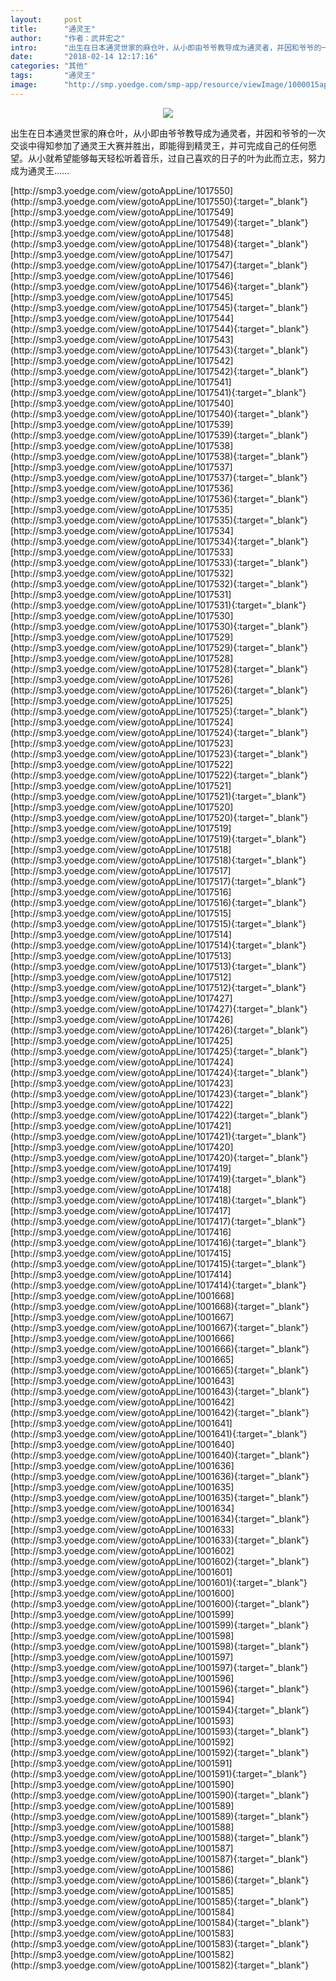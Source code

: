 ```yaml
---
layout:     post
title:      "通灵王"
author:     "作者：武井宏之"
intro:      "出生在日本通灵世家的麻仓叶，从小即由爷爷教导成为通灵者，并因和爷爷的一次交谈中得知参加了通灵王大赛并胜出，即能得到精灵王，并可完成自己的任何愿望。从小就希望能够每天轻松听着音乐，过自己喜欢的日子的叶为此而立志，努力成为通灵王……"
date:       "2018-02-14 12:17:16"
categories: "其他"
tags:       "通灵王"
image:      "http://smp.yoedge.com/smp-app/resource/viewImage/1000015appline.png"
---
```

<div style="text-align: center">
<p><img src="http://smp.yoedge.com/smp-app/resource/viewImage/1000015appline.png"/></p>
</div>
<p class="post-meta">
<span>出生在日本通灵世家的麻仓叶，从小即由爷爷教导成为通灵者，并因和爷爷的一次交谈中得知参加了通灵王大赛并胜出，即能得到精灵王，并可完成自己的任何愿望。从小就希望能够每天轻松听着音乐，过自己喜欢的日子的叶为此而立志，努力成为通灵王……</span>
</p>
[http://smp3.yoedge.com/view/gotoAppLine/1017550](http://smp3.yoedge.com/view/gotoAppLine/1017550){:target="_blank"}
[http://smp3.yoedge.com/view/gotoAppLine/1017549](http://smp3.yoedge.com/view/gotoAppLine/1017549){:target="_blank"}
[http://smp3.yoedge.com/view/gotoAppLine/1017548](http://smp3.yoedge.com/view/gotoAppLine/1017548){:target="_blank"}
[http://smp3.yoedge.com/view/gotoAppLine/1017547](http://smp3.yoedge.com/view/gotoAppLine/1017547){:target="_blank"}
[http://smp3.yoedge.com/view/gotoAppLine/1017546](http://smp3.yoedge.com/view/gotoAppLine/1017546){:target="_blank"}
[http://smp3.yoedge.com/view/gotoAppLine/1017545](http://smp3.yoedge.com/view/gotoAppLine/1017545){:target="_blank"}
[http://smp3.yoedge.com/view/gotoAppLine/1017544](http://smp3.yoedge.com/view/gotoAppLine/1017544){:target="_blank"}
[http://smp3.yoedge.com/view/gotoAppLine/1017543](http://smp3.yoedge.com/view/gotoAppLine/1017543){:target="_blank"}
[http://smp3.yoedge.com/view/gotoAppLine/1017542](http://smp3.yoedge.com/view/gotoAppLine/1017542){:target="_blank"}
[http://smp3.yoedge.com/view/gotoAppLine/1017541](http://smp3.yoedge.com/view/gotoAppLine/1017541){:target="_blank"}
[http://smp3.yoedge.com/view/gotoAppLine/1017540](http://smp3.yoedge.com/view/gotoAppLine/1017540){:target="_blank"}
[http://smp3.yoedge.com/view/gotoAppLine/1017539](http://smp3.yoedge.com/view/gotoAppLine/1017539){:target="_blank"}
[http://smp3.yoedge.com/view/gotoAppLine/1017538](http://smp3.yoedge.com/view/gotoAppLine/1017538){:target="_blank"}
[http://smp3.yoedge.com/view/gotoAppLine/1017537](http://smp3.yoedge.com/view/gotoAppLine/1017537){:target="_blank"}
[http://smp3.yoedge.com/view/gotoAppLine/1017536](http://smp3.yoedge.com/view/gotoAppLine/1017536){:target="_blank"}
[http://smp3.yoedge.com/view/gotoAppLine/1017535](http://smp3.yoedge.com/view/gotoAppLine/1017535){:target="_blank"}
[http://smp3.yoedge.com/view/gotoAppLine/1017534](http://smp3.yoedge.com/view/gotoAppLine/1017534){:target="_blank"}
[http://smp3.yoedge.com/view/gotoAppLine/1017533](http://smp3.yoedge.com/view/gotoAppLine/1017533){:target="_blank"}
[http://smp3.yoedge.com/view/gotoAppLine/1017532](http://smp3.yoedge.com/view/gotoAppLine/1017532){:target="_blank"}
[http://smp3.yoedge.com/view/gotoAppLine/1017531](http://smp3.yoedge.com/view/gotoAppLine/1017531){:target="_blank"}
[http://smp3.yoedge.com/view/gotoAppLine/1017530](http://smp3.yoedge.com/view/gotoAppLine/1017530){:target="_blank"}
[http://smp3.yoedge.com/view/gotoAppLine/1017529](http://smp3.yoedge.com/view/gotoAppLine/1017529){:target="_blank"}
[http://smp3.yoedge.com/view/gotoAppLine/1017528](http://smp3.yoedge.com/view/gotoAppLine/1017528){:target="_blank"}
[http://smp3.yoedge.com/view/gotoAppLine/1017526](http://smp3.yoedge.com/view/gotoAppLine/1017526){:target="_blank"}
[http://smp3.yoedge.com/view/gotoAppLine/1017525](http://smp3.yoedge.com/view/gotoAppLine/1017525){:target="_blank"}
[http://smp3.yoedge.com/view/gotoAppLine/1017524](http://smp3.yoedge.com/view/gotoAppLine/1017524){:target="_blank"}
[http://smp3.yoedge.com/view/gotoAppLine/1017523](http://smp3.yoedge.com/view/gotoAppLine/1017523){:target="_blank"}
[http://smp3.yoedge.com/view/gotoAppLine/1017522](http://smp3.yoedge.com/view/gotoAppLine/1017522){:target="_blank"}
[http://smp3.yoedge.com/view/gotoAppLine/1017521](http://smp3.yoedge.com/view/gotoAppLine/1017521){:target="_blank"}
[http://smp3.yoedge.com/view/gotoAppLine/1017520](http://smp3.yoedge.com/view/gotoAppLine/1017520){:target="_blank"}
[http://smp3.yoedge.com/view/gotoAppLine/1017519](http://smp3.yoedge.com/view/gotoAppLine/1017519){:target="_blank"}
[http://smp3.yoedge.com/view/gotoAppLine/1017518](http://smp3.yoedge.com/view/gotoAppLine/1017518){:target="_blank"}
[http://smp3.yoedge.com/view/gotoAppLine/1017517](http://smp3.yoedge.com/view/gotoAppLine/1017517){:target="_blank"}
[http://smp3.yoedge.com/view/gotoAppLine/1017516](http://smp3.yoedge.com/view/gotoAppLine/1017516){:target="_blank"}
[http://smp3.yoedge.com/view/gotoAppLine/1017515](http://smp3.yoedge.com/view/gotoAppLine/1017515){:target="_blank"}
[http://smp3.yoedge.com/view/gotoAppLine/1017514](http://smp3.yoedge.com/view/gotoAppLine/1017514){:target="_blank"}
[http://smp3.yoedge.com/view/gotoAppLine/1017513](http://smp3.yoedge.com/view/gotoAppLine/1017513){:target="_blank"}
[http://smp3.yoedge.com/view/gotoAppLine/1017512](http://smp3.yoedge.com/view/gotoAppLine/1017512){:target="_blank"}
[http://smp3.yoedge.com/view/gotoAppLine/1017427](http://smp3.yoedge.com/view/gotoAppLine/1017427){:target="_blank"}
[http://smp3.yoedge.com/view/gotoAppLine/1017426](http://smp3.yoedge.com/view/gotoAppLine/1017426){:target="_blank"}
[http://smp3.yoedge.com/view/gotoAppLine/1017425](http://smp3.yoedge.com/view/gotoAppLine/1017425){:target="_blank"}
[http://smp3.yoedge.com/view/gotoAppLine/1017424](http://smp3.yoedge.com/view/gotoAppLine/1017424){:target="_blank"}
[http://smp3.yoedge.com/view/gotoAppLine/1017423](http://smp3.yoedge.com/view/gotoAppLine/1017423){:target="_blank"}
[http://smp3.yoedge.com/view/gotoAppLine/1017422](http://smp3.yoedge.com/view/gotoAppLine/1017422){:target="_blank"}
[http://smp3.yoedge.com/view/gotoAppLine/1017421](http://smp3.yoedge.com/view/gotoAppLine/1017421){:target="_blank"}
[http://smp3.yoedge.com/view/gotoAppLine/1017420](http://smp3.yoedge.com/view/gotoAppLine/1017420){:target="_blank"}
[http://smp3.yoedge.com/view/gotoAppLine/1017419](http://smp3.yoedge.com/view/gotoAppLine/1017419){:target="_blank"}
[http://smp3.yoedge.com/view/gotoAppLine/1017418](http://smp3.yoedge.com/view/gotoAppLine/1017418){:target="_blank"}
[http://smp3.yoedge.com/view/gotoAppLine/1017417](http://smp3.yoedge.com/view/gotoAppLine/1017417){:target="_blank"}
[http://smp3.yoedge.com/view/gotoAppLine/1017416](http://smp3.yoedge.com/view/gotoAppLine/1017416){:target="_blank"}
[http://smp3.yoedge.com/view/gotoAppLine/1017415](http://smp3.yoedge.com/view/gotoAppLine/1017415){:target="_blank"}
[http://smp3.yoedge.com/view/gotoAppLine/1017414](http://smp3.yoedge.com/view/gotoAppLine/1017414){:target="_blank"}
[http://smp3.yoedge.com/view/gotoAppLine/1001668](http://smp3.yoedge.com/view/gotoAppLine/1001668){:target="_blank"}
[http://smp3.yoedge.com/view/gotoAppLine/1001667](http://smp3.yoedge.com/view/gotoAppLine/1001667){:target="_blank"}
[http://smp3.yoedge.com/view/gotoAppLine/1001666](http://smp3.yoedge.com/view/gotoAppLine/1001666){:target="_blank"}
[http://smp3.yoedge.com/view/gotoAppLine/1001665](http://smp3.yoedge.com/view/gotoAppLine/1001665){:target="_blank"}
[http://smp3.yoedge.com/view/gotoAppLine/1001643](http://smp3.yoedge.com/view/gotoAppLine/1001643){:target="_blank"}
[http://smp3.yoedge.com/view/gotoAppLine/1001642](http://smp3.yoedge.com/view/gotoAppLine/1001642){:target="_blank"}
[http://smp3.yoedge.com/view/gotoAppLine/1001641](http://smp3.yoedge.com/view/gotoAppLine/1001641){:target="_blank"}
[http://smp3.yoedge.com/view/gotoAppLine/1001640](http://smp3.yoedge.com/view/gotoAppLine/1001640){:target="_blank"}
[http://smp3.yoedge.com/view/gotoAppLine/1001636](http://smp3.yoedge.com/view/gotoAppLine/1001636){:target="_blank"}
[http://smp3.yoedge.com/view/gotoAppLine/1001635](http://smp3.yoedge.com/view/gotoAppLine/1001635){:target="_blank"}
[http://smp3.yoedge.com/view/gotoAppLine/1001634](http://smp3.yoedge.com/view/gotoAppLine/1001634){:target="_blank"}
[http://smp3.yoedge.com/view/gotoAppLine/1001633](http://smp3.yoedge.com/view/gotoAppLine/1001633){:target="_blank"}
[http://smp3.yoedge.com/view/gotoAppLine/1001602](http://smp3.yoedge.com/view/gotoAppLine/1001602){:target="_blank"}
[http://smp3.yoedge.com/view/gotoAppLine/1001601](http://smp3.yoedge.com/view/gotoAppLine/1001601){:target="_blank"}
[http://smp3.yoedge.com/view/gotoAppLine/1001600](http://smp3.yoedge.com/view/gotoAppLine/1001600){:target="_blank"}
[http://smp3.yoedge.com/view/gotoAppLine/1001599](http://smp3.yoedge.com/view/gotoAppLine/1001599){:target="_blank"}
[http://smp3.yoedge.com/view/gotoAppLine/1001598](http://smp3.yoedge.com/view/gotoAppLine/1001598){:target="_blank"}
[http://smp3.yoedge.com/view/gotoAppLine/1001597](http://smp3.yoedge.com/view/gotoAppLine/1001597){:target="_blank"}
[http://smp3.yoedge.com/view/gotoAppLine/1001596](http://smp3.yoedge.com/view/gotoAppLine/1001596){:target="_blank"}
[http://smp3.yoedge.com/view/gotoAppLine/1001594](http://smp3.yoedge.com/view/gotoAppLine/1001594){:target="_blank"}
[http://smp3.yoedge.com/view/gotoAppLine/1001593](http://smp3.yoedge.com/view/gotoAppLine/1001593){:target="_blank"}
[http://smp3.yoedge.com/view/gotoAppLine/1001592](http://smp3.yoedge.com/view/gotoAppLine/1001592){:target="_blank"}
[http://smp3.yoedge.com/view/gotoAppLine/1001591](http://smp3.yoedge.com/view/gotoAppLine/1001591){:target="_blank"}
[http://smp3.yoedge.com/view/gotoAppLine/1001590](http://smp3.yoedge.com/view/gotoAppLine/1001590){:target="_blank"}
[http://smp3.yoedge.com/view/gotoAppLine/1001589](http://smp3.yoedge.com/view/gotoAppLine/1001589){:target="_blank"}
[http://smp3.yoedge.com/view/gotoAppLine/1001588](http://smp3.yoedge.com/view/gotoAppLine/1001588){:target="_blank"}
[http://smp3.yoedge.com/view/gotoAppLine/1001587](http://smp3.yoedge.com/view/gotoAppLine/1001587){:target="_blank"}
[http://smp3.yoedge.com/view/gotoAppLine/1001586](http://smp3.yoedge.com/view/gotoAppLine/1001586){:target="_blank"}
[http://smp3.yoedge.com/view/gotoAppLine/1001585](http://smp3.yoedge.com/view/gotoAppLine/1001585){:target="_blank"}
[http://smp3.yoedge.com/view/gotoAppLine/1001584](http://smp3.yoedge.com/view/gotoAppLine/1001584){:target="_blank"}
[http://smp3.yoedge.com/view/gotoAppLine/1001583](http://smp3.yoedge.com/view/gotoAppLine/1001583){:target="_blank"}
[http://smp3.yoedge.com/view/gotoAppLine/1001582](http://smp3.yoedge.com/view/gotoAppLine/1001582){:target="_blank"}


